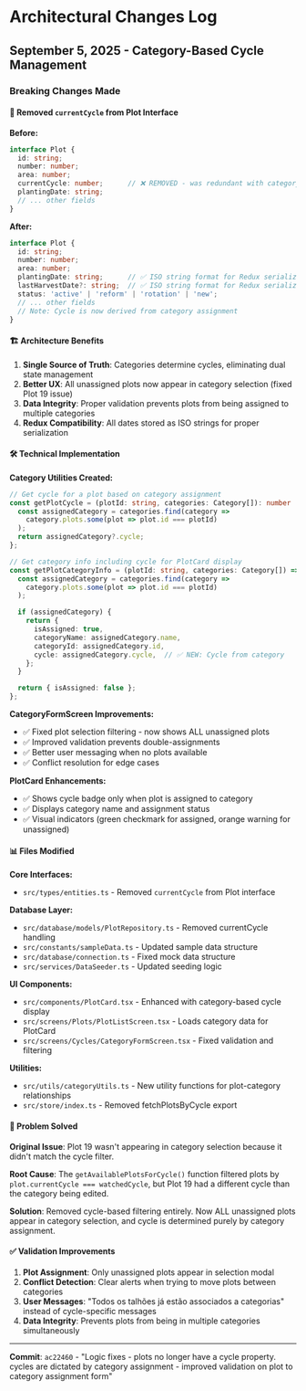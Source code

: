 # Architectural Changes Log

## September 5, 2025 - Category-Based Cycle Management

### Breaking Changes Made

#### 🔄 **Removed `currentCycle` from Plot Interface**

**Before:**
```typescript
interface Plot {
  id: string;
  number: number;
  area: number;
  currentCycle: number;      // ❌ REMOVED - was redundant with category system
  plantingDate: string;
  // ... other fields
}
```

**After:**
```typescript
interface Plot {
  id: string;
  number: number;
  area: number;
  plantingDate: string;      // ✅ ISO string format for Redux serialization  
  lastHarvestDate?: string;  // ✅ ISO string format for Redux serialization
  status: 'active' | 'reform' | 'rotation' | 'new';
  // ... other fields
  // Note: Cycle is now derived from category assignment
}
```

#### 🏗️ **Architecture Benefits**

1. **Single Source of Truth**: Categories determine cycles, eliminating dual state management
2. **Better UX**: All unassigned plots now appear in category selection (fixed Plot 19 issue)
3. **Data Integrity**: Proper validation prevents plots from being assigned to multiple categories
4. **Redux Compatibility**: All dates stored as ISO strings for proper serialization

#### 🛠️ **Technical Implementation**

**Category Utilities Created:**
```typescript
// Get cycle for a plot based on category assignment
const getPlotCycle = (plotId: string, categories: Category[]): number | undefined => {
  const assignedCategory = categories.find(category => 
    category.plots.some(plot => plot.id === plotId)
  );
  return assignedCategory?.cycle;
};

// Get category info including cycle for PlotCard display
const getPlotCategoryInfo = (plotId: string, categories: Category[]) => {
  const assignedCategory = categories.find(category => 
    category.plots.some(plot => plot.id === plotId)
  );

  if (assignedCategory) {
    return {
      isAssigned: true,
      categoryName: assignedCategory.name,
      categoryId: assignedCategory.id,
      cycle: assignedCategory.cycle,  // ✅ NEW: Cycle from category
    };
  }

  return { isAssigned: false };
};
```

**CategoryFormScreen Improvements:**
- ✅ Fixed plot selection filtering - now shows ALL unassigned plots
- ✅ Improved validation prevents double-assignments  
- ✅ Better user messaging when no plots available
- ✅ Conflict resolution for edge cases

**PlotCard Enhancements:**
- ✅ Shows cycle badge only when plot is assigned to category
- ✅ Displays category name and assignment status
- ✅ Visual indicators (green checkmark for assigned, orange warning for unassigned)

#### 📊 **Files Modified**

**Core Interfaces:**
- `src/types/entities.ts` - Removed `currentCycle` from Plot interface

**Database Layer:**
- `src/database/models/PlotRepository.ts` - Removed currentCycle handling
- `src/constants/sampleData.ts` - Updated sample data structure
- `src/database/connection.ts` - Fixed mock data structure
- `src/services/DataSeeder.ts` - Updated seeding logic

**UI Components:**
- `src/components/PlotCard.tsx` - Enhanced with category-based cycle display
- `src/screens/Plots/PlotListScreen.tsx` - Loads category data for PlotCard
- `src/screens/Cycles/CategoryFormScreen.tsx` - Fixed validation and filtering

**Utilities:**
- `src/utils/categoryUtils.ts` - New utility functions for plot-category relationships
- `src/store/index.ts` - Removed fetchPlotsByCycle export

#### 🎯 **Problem Solved**

**Original Issue**: Plot 19 wasn't appearing in category selection because it didn't match the cycle filter.

**Root Cause**: The `getAvailablePlotsForCycle()` function filtered plots by `plot.currentCycle === watchedCycle`, but Plot 19 had a different cycle than the category being edited.

**Solution**: Removed cycle-based filtering entirely. Now ALL unassigned plots appear in category selection, and cycle is determined purely by category assignment.

#### ✅ **Validation Improvements**

1. **Plot Assignment**: Only unassigned plots appear in selection modal
2. **Conflict Detection**: Clear alerts when trying to move plots between categories  
3. **User Messages**: "Todos os talhões já estão associados a categorias" instead of cycle-specific messages
4. **Data Integrity**: Prevents plots from being in multiple categories simultaneously

---

**Commit**: `ac22460` - "Logic fixes - plots no longer have a cycle property. cycles are dictated by category assignment - improved validation on plot to category assignment form"
